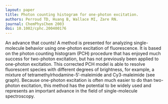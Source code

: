 ```yaml
---
layout: paper
title: Photon counting histogram for one-photon excitation.
authors: Perroud TD, Huang B, Wallace MI, Zare RN.
journal: ChemPhysChem 2003
doi: 10.1002/cphc.200400176
---
```

An advance that counts! A method is presented for analyzing single-molecule behavior using one-photon excitation of fluorescence. It is based on the photon counting histogram (PCH) procedure that has enjoyed much success for two-photon excitation, but has not previously been applied to one-photon excitation. This corrected PCH model is able to resolve fluorescent species with different degrees of brightness, for example, a mixture of tetramethylrhodamine-5′-maleimide and Cy3-maleimide (see graph). Because one-photon excitation is often much easier to do than two-photon excitation, this method has the potential to be widely used and represents an important advance in the field of single-molecule spectroscopy.
